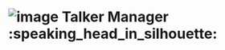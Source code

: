# ![image](https://user-images.githubusercontent.com/98343640/182728197-5cb2f9c9-46bc-4fc8-bb60-fde883ec8d9a.png) Talker Manager :speaking_head_in_silhouette:
<!-- Olá, Tryber!
Esse é apenas um arquivo inicial para o README do seu projeto.
É essencial que você preencha esse documento por conta própria, ok?
Não deixe de usar nossas dicas de escrita de README de projetos, e deixe sua criatividade brilhar!
⚠️ IMPORTANTE: você precisa deixar nítido:
- quais arquivos/pastas foram desenvolvidos por você; 
- quais arquivos/pastas foram desenvolvidos por outra pessoa estudante;
- quais arquivos/pastas foram desenvolvidos pela Trybe.
-->
